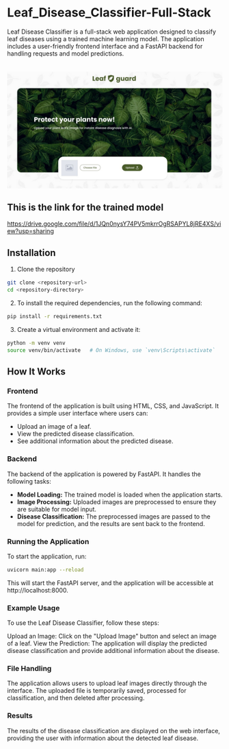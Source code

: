 # Leaf_Disease_Classifier-Full-Stack

Leaf Disease Classifier is a full-stack web application designed to classify leaf diseases using a trained machine learning model. The application includes a user-friendly frontend interface and a FastAPI backend for handling requests and model predictions.
<br><br><br>
![UI Path](https://github.com/Coolcoder009/Leaf_Disease_Classifier-Full-Stack-/blob/main/Screenshot%202024-04-18%20174742.jpg?raw=true) <br>

## This is the link for the trained model <br>
https://drive.google.com/file/d/1JQn0nysY74PV5mkrrOgRSAPYL8jRE4XS/view?usp=sharing
<br>

## Installation

1. Clone the repository 
```bash 
git clone <repository-url>
cd <repository-directory>
```

2. To install the required dependencies, run the following command:
```bash
pip install -r requirements.txt
```

3. Create a virtual environment and activate it:
```bash
python -m venv venv
source venv/bin/activate   # On Windows, use `venv\Scripts\activate`
```

## How It Works
### Frontend
The frontend of the application is built using HTML, CSS, and JavaScript. It provides a simple user interface where users can:

<ul>
<li>Upload an image of a leaf.</li>
<li>View the predicted disease classification.</li>
<li>See additional information about the predicted disease.</li>
</ul>

### Backend
The backend of the application is powered by FastAPI. It handles the following tasks:

<ul>
<li><strong>Model Loading:</strong> The trained model is loaded when the application starts.</li>
<li><strong>Image Processing:</strong> Uploaded images are preprocessed to ensure they are suitable for model input.</li>
<li><strong>Disease Classification:</strong> The preprocessed images are passed to the model for prediction, and the results are sent back to the frontend.</li>
</ul>

### Running the Application
To start the application, run:

```bash
uvicorn main:app --reload
```
This will start the FastAPI server, and the application will be accessible at http://localhost:8000.
### Example Usage
To use the Leaf Disease Classifier, follow these steps:

Upload an Image: Click on the "Upload Image" button and select an image of a leaf.
View the Prediction: The application will display the predicted disease classification and provide additional information about the disease.

### File Handling
The application allows users to upload leaf images directly through the interface. The uploaded file is temporarily saved, processed for classification, and then deleted after processing.

### Results
The results of the disease classification are displayed on the web interface, providing the user with information about the detected leaf disease.
